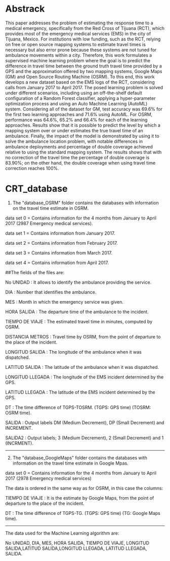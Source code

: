 # Abstrack

This paper addresses the problem of estimating the response time to a medical emergency, specifically from the Red Cross of Tijuana (RCT), which provides most of the emergency medical services (EMS) in the city of Tijuana, Mexico.
For institutions with low funding, such as the RCT, relying on free or open source mapping systems to estimate travel times is necessary but also error prone because these systems are not tuned for ambulance movements within a city.
Therefore, this work formulates a supervised machine learning problem where the goal is to predict the difference in travel time between the ground truth travel time provided by a GPS and the approximation offered by two mapping systems, Google Maps (GM) and Open Source Routing Machine (OSRM).
To this end, this work develops a new dataset based on the EMS logs of the RCT, considering calls from January 2017 to April 2017.
The posed learning problem is solved under different scenarios, including using an off-the-shelf default configuration of a Random Forest classifier, applying a hyper-parameter optimization process and using an Auto Machine Learning (AutoML) system.
Considering all of the dataset for GM, test accuracy was 69.6\% for the first two learning approaches and 71.6\% using AutoML.
For OSRM, performance was 64.6\%, 65.2\% and 66.4\% for each of the learning approaches.
Results show that it is possible to predict the level by which a mapping system over or under estimates the true travel time of an ambulance.
Finally, the impact of the model is demonstrated by using it to solve the ambulance location problem, with notable
differences in ambulance deployments and percentage of double coverage achieved relative to using the standard mapping system. The results shows that with no correction of the travel time the percentage of double coverage is 83.90\%; on the other hand, the double coverage when using travel time correction reaches 100\%.


# CRT_database

1. The "database_OSRM" folder contains the databases with information on the travel time estimate in OSRM. 

data set 0 = Contains information for the 4 months from January to April 2017 (2987 Emergency medical services). 

data set 1 = Contains information from January 2017. 

data set 2 = Contains information from February 2017.

data set 3 = Contains information from March 2017.

data set 4 = Contains information from April 2017.


##The fields of the files are: 

No UNIDAD        : It allows to identify the ambulance providing the service. 

DIA              : Number that identifies the ambulance.

MES              : Month in which the emergency service was given.

HORA SALIDA      : The departure time of the ambulance to the incident.

TIEMPO DE VIAJE  : The estimated travel time in minutes, computed by OSRM.

DISTANCIA METROS : Travel time by OSRM, from the point of departure to the place of the incident.

LONGITUD SALIDA  : The longitude of the ambulance when it was dispatched.

LATITUD SALIDA   : The latitude of the ambulance when it was dispatched.

LONGITUD LLEGADA : The longitude of the EMS incident determined by the GPS.

LATITUD LLEGADA  : The latitude of the EMS incident determined by the GPS.

DT               : The time difference of TGPS-TOSRM. (TGPS: GPS time) (TOSRM: OSRM time).

SALIDA           : Output labels DM (Medium Decrement), DP (Small Decrement) and INCREMENT. 

SALIDA2          : Output labels; 3 (Medium Decrement), 2 (Small Decrement) and 1 (INCRMENT). 




-----------------------------------------------------------------------------------------------------

2. The "database_GoogleMaps" folder contains the databases with information on the travel time estimate in Google Mpas. 

data set 0 = Contains information for the 4 months from January to April 2017  (2978 Emergency medical services)

The data is ordered in the same way as for OSRM, in this case the columns:

TIEMPO DE VIAJE  : It is the estimate by Google Maps, from the point of departure to the place of the incident. 

DT               : The time difference of TGPS-TG. (TGPS: GPS time) (TG: Google Maps time).
						
----------------------------------------------------------------------------------------------------



The data used for the Machine Learning algorithm are: 

No UNIDAD, DIA, MES, HORA SALIDA, TIEMPO DE VIAJE, LONGITUD SALIDA,LATITUD SALIDA,LONGITUD LLEGADA, LATITUD LLEGADA, SALIDA. 


